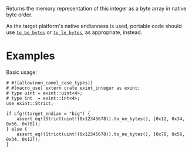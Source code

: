 Returns the memory representation of this integer as a byte array in native byte order.

As the target platform's native endianness is used, portable code should use
[`to_be_bytes`] or [`to_le_bytes`], as appropriate, instead.

[`to_be_bytes`]: Self::to_be_bytes
[`to_le_bytes`]: Self::to_le_bytes

# Examples

Basic usage:

```
# #![allow(non_camel_case_types)]
# #[macro_use] extern crate exint_integer as exint;
# type uint = exint::uint<4>;
# type int  = exint::int<4>;
use exint::Strict;

if cfg!(target_endian = "big") {
    assert_eq!(Strict(uint!(0x12345678)).to_ne_bytes(), [0x12, 0x34, 0x56, 0x78]);
} else {
    assert_eq!(Strict(uint!(0x12345678)).to_ne_bytes(), [0x78, 0x56, 0x34, 0x12]);
}
```
